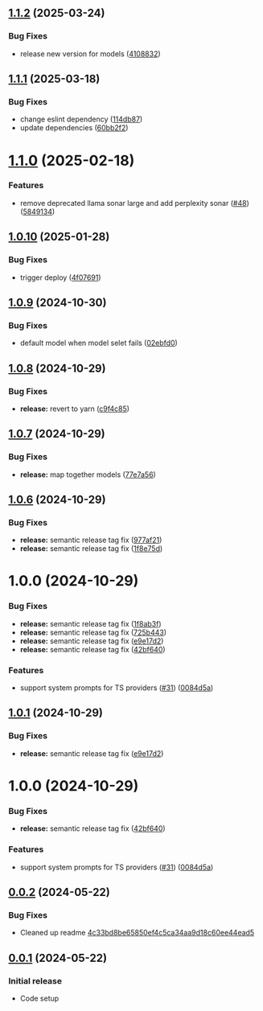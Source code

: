 ## [1.1.2](https://github.com/Not-Diamond/notdiamond-node/compare/v1.1.1...v1.1.2) (2025-03-24)

### Bug Fixes

- release new version for models ([4108832](https://github.com/Not-Diamond/notdiamond-node/commit/4108832aa2eda84bcf994223e75b58ea305b58b7))

## [1.1.1](https://github.com/Not-Diamond/notdiamond-node/compare/v1.1.0...v1.1.1) (2025-03-18)

### Bug Fixes

- change eslint dependency ([114db87](https://github.com/Not-Diamond/notdiamond-node/commit/114db878a2e37a10662b49f21bd950b153b73183))
- update dependencies ([60bb2f2](https://github.com/Not-Diamond/notdiamond-node/commit/60bb2f2b40919d8e3a66973fb476614e0f499b92))

# [1.1.0](https://github.com/Not-Diamond/notdiamond-node/compare/v1.0.10...v1.1.0) (2025-02-18)

### Features

- remove deprecated llama sonar large and add perplexity sonar ([#48](https://github.com/Not-Diamond/notdiamond-node/issues/48)) ([5849134](https://github.com/Not-Diamond/notdiamond-node/commit/584913466d4cdbc3668092d54d3f29ef7d414e67))

## [1.0.10](https://github.com/Not-Diamond/notdiamond-node/compare/v1.0.9...v1.0.10) (2025-01-28)

### Bug Fixes

- trigger deploy ([4f07691](https://github.com/Not-Diamond/notdiamond-node/commit/4f07691263870f26eb186babba2a71155bb5e1ca))

## [1.0.9](https://github.com/Not-Diamond/notdiamond-node/compare/v1.0.8...v1.0.9) (2024-10-30)

### Bug Fixes

- default model when model selet fails ([02ebfd0](https://github.com/Not-Diamond/notdiamond-node/commit/02ebfd0d5bf0ecadf4bd793157db5846d44afb0c))

## [1.0.8](https://github.com/Not-Diamond/notdiamond-node/compare/v1.0.7...v1.0.8) (2024-10-29)

### Bug Fixes

- **release:** revert to yarn ([c9f4c85](https://github.com/Not-Diamond/notdiamond-node/commit/c9f4c8521d91287b7f2d532d60727c1f282039e5))

## [1.0.7](https://github.com/Not-Diamond/notdiamond-node/compare/v1.0.6...v1.0.7) (2024-10-29)

### Bug Fixes

- **release:** map together models ([77e7a56](https://github.com/Not-Diamond/notdiamond-node/commit/77e7a56c63084c945c30ee7016b173c257a50e91))

## [1.0.6](https://github.com/Not-Diamond/notdiamond-node/compare/v1.0.5...v1.0.6) (2024-10-29)

### Bug Fixes

- **release:** semantic release tag fix ([977af21](https://github.com/Not-Diamond/notdiamond-node/commit/977af21fd122037bfb7e7dff449dfe4478153b46))
- **release:** semantic release tag fix ([1f8e75d](https://github.com/Not-Diamond/notdiamond-node/commit/1f8e75de8e3d1d7574fa532c00418bbe86598569))

# 1.0.0 (2024-10-29)

### Bug Fixes

- **release:** semantic release tag fix ([1f8ab3f](https://github.com/Not-Diamond/notdiamond-node/commit/1f8ab3f432289ad8ca781a6c6724538ba656a5d1))
- **release:** semantic release tag fix ([725b443](https://github.com/Not-Diamond/notdiamond-node/commit/725b443c576b6faedf215f9f4f2165f0c8d649e6))
- **release:** semantic release tag fix ([e9e17d2](https://github.com/Not-Diamond/notdiamond-node/commit/e9e17d25f014fa8f87e57c4b2b600896da2e004f))
- **release:** semantic release tag fix ([42bf640](https://github.com/Not-Diamond/notdiamond-node/commit/42bf64002ba521611caf15fda9d76327b938d961))

### Features

- support system prompts for TS providers ([#31](https://github.com/Not-Diamond/notdiamond-node/issues/31)) ([0084d5a](https://github.com/Not-Diamond/notdiamond-node/commit/0084d5aa21d72332a4ac49afbd724dfe836b4b2e))

## [1.0.1](https://github.com/Not-Diamond/notdiamond-node/compare/v1.0.0...v1.0.1) (2024-10-29)

### Bug Fixes

- **release:** semantic release tag fix ([e9e17d2](https://github.com/Not-Diamond/notdiamond-node/commit/e9e17d25f014fa8f87e57c4b2b600896da2e004f))

# 1.0.0 (2024-10-29)

### Bug Fixes

- **release:** semantic release tag fix ([42bf640](https://github.com/Not-Diamond/notdiamond-node/commit/42bf64002ba521611caf15fda9d76327b938d961))

### Features

- support system prompts for TS providers ([#31](https://github.com/Not-Diamond/notdiamond-node/issues/31)) ([0084d5a](https://github.com/Not-Diamond/notdiamond-node/commit/0084d5aa21d72332a4ac49afbd724dfe836b4b2e))

## [0.0.2](https://github.com/Not-Diamond/notdiamond-node/pull/4) (2024-05-22)

### Bug Fixes

- Cleaned up readme [4c33bd8be65850ef4c5ca34aa9d18c60ee44ead5](https://github.com/Not-Diamond/notdiamond-node/pull/4/commits/4c33bd8be65850ef4c5ca34aa9d18c60ee44ead5)

## [0.0.1](https://github.com/Not-Diamond/notdiamond-node/tree/32bccf352544414e1486c170b90cf00f75041190) (2024-05-22)

### Initial release

- Code setup
